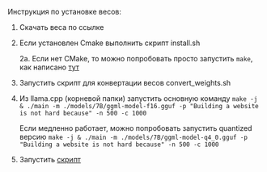 Инструкция по установке весов:

1. Скачать веса по ссылке

2. Если установлен Cmake выполнить скрипт install.sh

   2a. Если нет CMake, то можно попробовать просто запустить `make`, как написано [тут](https://github.com/ggerganov/llama.cpp#build)
  
3. Запустить скрипт для конвертации весов convert_weights.sh

4. Из llama.cpp (корневой папки) запустить основную команду
   `make -j & ./main -m ./models/7B/ggml-model-f16.gguf -p "Building a website is not hard because" -n 500 -с 1000`

   Если медленно работает, можно попробовать запустить quantized версию 
   `make -j & ./main -m ./models/7B/ggml-model-q4_0.gguf -p "Building a website is not hard because" -n 500 -с 1000` 


5. Запустить [cкрипт](https://github.com/intsystems/2023-Project-126/blob/master/llama_replace_new.py)

